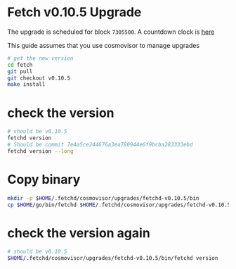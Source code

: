 # Fetch v0.10.5 Upgrade

The upgrade is scheduled for block `7305500`. A countdown clock is [here](https://www.mintscan.io/fetchai/blocks/7305500)

This guide assumes that you use cosmovisor to manage upgrades

```bash
# get the new version
cd fetch
git pull
git checkout v0.10.5
make install
```

# check the version

```bash
# should be v0.10.5
fetchd version
# Should be commit 7e4a5ce244676a3ea780944e6f9bcba283333ebd
fetchd version --long
```

# Copy binary

```bash
mkdir -p $HOME/.fetchd/cosmovisor/upgrades/fetchd-v0.10.5/bin
cp $HOME/go/bin/fetchd $HOME/.fetchd/cosmovisor/upgrades/fetchd-v0.10.5/bin
```

# check the version again

```bash
# should be v0.10.5
$HOME/.fetchd/cosmovisor/upgrades/fetchd-v0.10.5/bin/fetchd version
```
